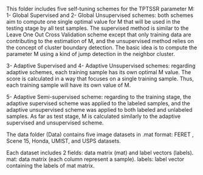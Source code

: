 This folder includes five self-tuning schemes for the TPTSSR parameter M:
1- Global Supervised and 2- Global Unsupervised schemes: both schemes aim to compute one single optimal value for M that will be used in the testing stage by all test samples. The supervised method is similar to the Leave One Out Cross Validation scheme except that only training data are contributing to the estimation of M, and the unsupervised method relies on the concept of cluster boundary detection. The basic idea is to compute the parameter M using a kind of jump detection in the neighbor cluster.

3- Adaptive Supervised and 4- Adaptive Unsupervised schemes: regarding adaptive schemes, each training sample has its own optimal M value. The score is calculated in a way that focuses on a single training sample. Thus, each training sample will have its own value of M. 

5- Adaptive Semi-supervised scheme: regarding to the training stage, the adaptive supervised scheme was applied to the labeled samples, and the adaptive unsupervised scheme was applied to both labeled and unlabeled samples. 
As far as test stage, M is calculated similarly to the adaptive supervised and unsupervised scheme.


The data folder (Data) contains five image datasets in .mat format: FERET , Scene 15, Honda, UMIST, and USPS datasets.

Each dataset includes 2 fields: data matrix (mat) and label vectors (labels).
     mat: data matrix (each column represent a sample).
     labels: label vector containing the labels of mat matrix.
